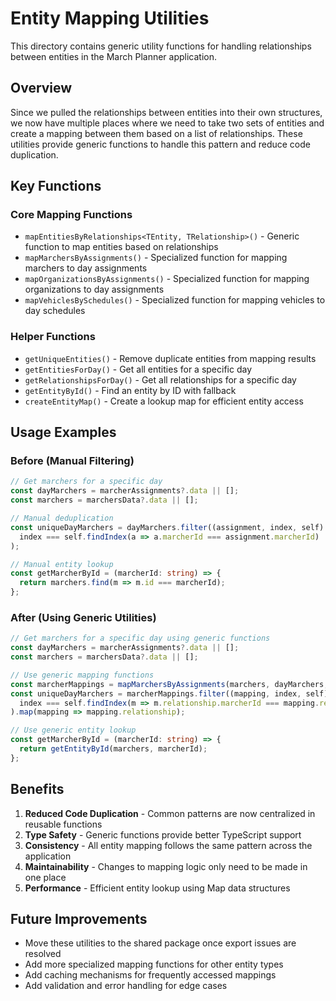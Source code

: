# Entity Mapping Utilities

This directory contains generic utility functions for handling relationships between entities in the March Planner application.

## Overview

Since we pulled the relationships between entities into their own structures, we now have multiple places where we need to take two sets of entities and create a mapping between them based on a list of relationships. These utilities provide generic functions to handle this pattern and reduce code duplication.

## Key Functions

### Core Mapping Functions

- `mapEntitiesByRelationships<TEntity, TRelationship>()` - Generic function to map entities based on relationships
- `mapMarchersByAssignments()` - Specialized function for mapping marchers to day assignments
- `mapOrganizationsByAssignments()` - Specialized function for mapping organizations to day assignments
- `mapVehiclesBySchedules()` - Specialized function for mapping vehicles to day schedules

### Helper Functions

- `getUniqueEntities()` - Remove duplicate entities from mapping results
- `getEntitiesForDay()` - Get all entities for a specific day
- `getRelationshipsForDay()` - Get all relationships for a specific day
- `getEntityById()` - Find an entity by ID with fallback
- `createEntityMap()` - Create a lookup map for efficient entity access

## Usage Examples

### Before (Manual Filtering)
```typescript
// Get marchers for a specific day
const dayMarchers = marcherAssignments?.data || [];
const marchers = marchersData?.data || [];

// Manual deduplication
const uniqueDayMarchers = dayMarchers.filter((assignment, index, self) => 
  index === self.findIndex(a => a.marcherId === assignment.marcherId)
);

// Manual entity lookup
const getMarcherById = (marcherId: string) => {
  return marchers.find(m => m.id === marcherId);
};
```

### After (Using Generic Utilities)
```typescript
// Get marchers for a specific day using generic functions
const dayMarchers = marcherAssignments?.data || [];
const marchers = marchersData?.data || [];

// Use generic mapping functions
const marcherMappings = mapMarchersByAssignments(marchers, dayMarchers, { dayId });
const uniqueDayMarchers = marcherMappings.filter((mapping, index, self) => 
  index === self.findIndex(m => m.relationship.marcherId === mapping.relationship.marcherId)
).map(mapping => mapping.relationship);

// Use generic entity lookup
const getMarcherById = (marcherId: string) => {
  return getEntityById(marchers, marcherId);
};
```

## Benefits

1. **Reduced Code Duplication** - Common patterns are now centralized in reusable functions
2. **Type Safety** - Generic functions provide better TypeScript support
3. **Consistency** - All entity mapping follows the same pattern across the application
4. **Maintainability** - Changes to mapping logic only need to be made in one place
5. **Performance** - Efficient entity lookup using Map data structures

## Future Improvements

- Move these utilities to the shared package once export issues are resolved
- Add more specialized mapping functions for other entity types
- Add caching mechanisms for frequently accessed mappings
- Add validation and error handling for edge cases 
